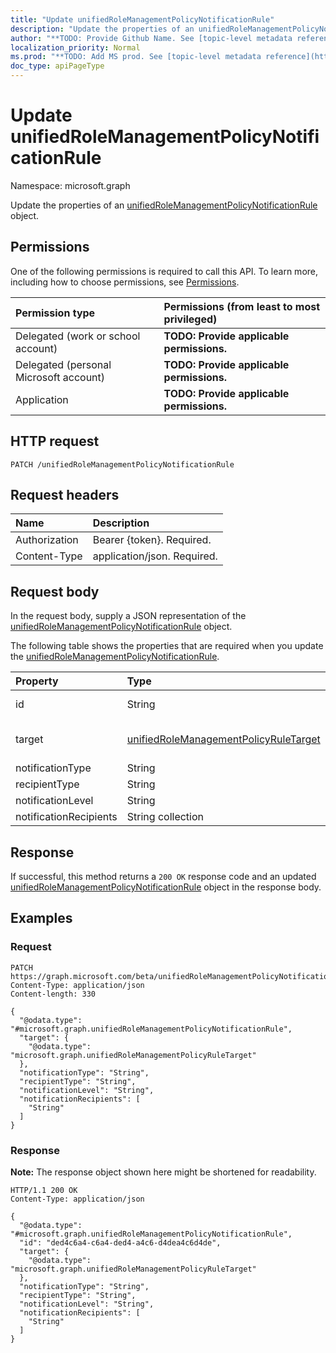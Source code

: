```yaml
---
title: "Update unifiedRoleManagementPolicyNotificationRule"
description: "Update the properties of an unifiedRoleManagementPolicyNotificationRule object."
author: "**TODO: Provide Github Name. See [topic-level metadata reference](https://msgo.azurewebsites.net/add/document/guidelines/metadata.html#topic-level-metadata)**"
localization_priority: Normal
ms.prod: "**TODO: Add MS prod. See [topic-level metadata reference](https://msgo.azurewebsites.net/add/document/guidelines/metadata.html#topic-level-metadata)**"
doc_type: apiPageType
---
```


# Update unifiedRoleManagementPolicyNotificationRule
Namespace: microsoft.graph

Update the properties of an [unifiedRoleManagementPolicyNotificationRule](../resources/unifiedrolemanagementpolicynotificationrule.md) object.

## Permissions
One of the following permissions is required to call this API. To learn more, including how to choose permissions, see [Permissions](/graph/permissions-reference).

|Permission type|Permissions (from least to most privileged)|
|:---|:---|
|Delegated (work or school account)|**TODO: Provide applicable permissions.**|
|Delegated (personal Microsoft account)|**TODO: Provide applicable permissions.**|
|Application|**TODO: Provide applicable permissions.**|

## HTTP request

<!-- {
  "blockType": "ignored"
}
-->
``` http
PATCH /unifiedRoleManagementPolicyNotificationRule
```

## Request headers
|Name|Description|
|:---|:---|
|Authorization|Bearer {token}. Required.|
|Content-Type|application/json. Required.|

## Request body
In the request body, supply a JSON representation of the [unifiedRoleManagementPolicyNotificationRule](../resources/unifiedrolemanagementpolicynotificationrule.md) object.

The following table shows the properties that are required when you update the [unifiedRoleManagementPolicyNotificationRule](../resources/unifiedrolemanagementpolicynotificationrule.md).

|Property|Type|Description|
|:---|:---|:---|
|id|String|**TODO: Add Description** Inherited from [entity](../resources/entity.md)|
|target|[unifiedRoleManagementPolicyRuleTarget](../resources/unifiedrolemanagementpolicyruletarget.md)|**TODO: Add Description** Inherited from [unifiedRoleManagementPolicyRule](../resources/unifiedrolemanagementpolicyrule.md)|
|notificationType|String|**TODO: Add Description**|
|recipientType|String|**TODO: Add Description**|
|notificationLevel|String|**TODO: Add Description**|
|notificationRecipients|String collection|**TODO: Add Description**|



## Response

If successful, this method returns a `200 OK` response code and an updated [unifiedRoleManagementPolicyNotificationRule](../resources/unifiedrolemanagementpolicynotificationrule.md) object in the response body.

## Examples

### Request
<!-- {
  "blockType": "request",
  "name": "update_unifiedrolemanagementpolicynotificationrule"
}
-->
``` http
PATCH https://graph.microsoft.com/beta/unifiedRoleManagementPolicyNotificationRule
Content-Type: application/json
Content-length: 330

{
  "@odata.type": "#microsoft.graph.unifiedRoleManagementPolicyNotificationRule",
  "target": {
    "@odata.type": "microsoft.graph.unifiedRoleManagementPolicyRuleTarget"
  },
  "notificationType": "String",
  "recipientType": "String",
  "notificationLevel": "String",
  "notificationRecipients": [
    "String"
  ]
}
```


### Response
**Note:** The response object shown here might be shortened for readability.
<!-- {
  "blockType": "response",
  "truncated": true
}
-->
``` http
HTTP/1.1 200 OK
Content-Type: application/json

{
  "@odata.type": "#microsoft.graph.unifiedRoleManagementPolicyNotificationRule",
  "id": "ded4c6a4-c6a4-ded4-a4c6-d4dea4c6d4de",
  "target": {
    "@odata.type": "microsoft.graph.unifiedRoleManagementPolicyRuleTarget"
  },
  "notificationType": "String",
  "recipientType": "String",
  "notificationLevel": "String",
  "notificationRecipients": [
    "String"
  ]
}
```

